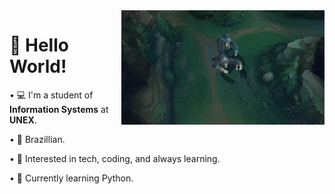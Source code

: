 <img src = "skarner-skarner-dance.gif" width = "325px" align = "right">

# 👋 Hello World!

• 💻 I'm a student of **Information Systems** at **UNEX**.  

• 💚 Brazillian.

• 📖 Interested in tech, coding, and always learning.

• 🌱 Currently learning Python.
